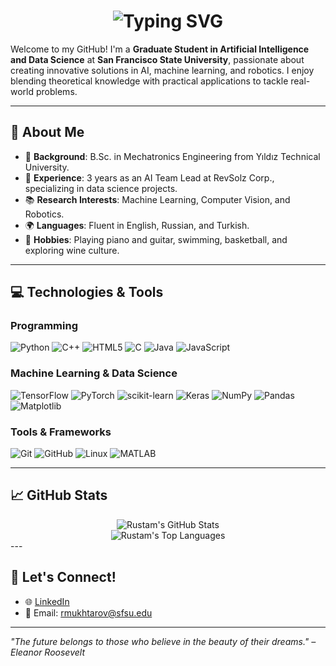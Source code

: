 <div align="center">
    <h1>
        <img src="https://readme-typing-svg.herokuapp.com?font=Jetbrains+mono&size=40&duration=3000&color=33FF33&center=true&vCenter=true&width=435&lines=Hey..+I'm+Rustam;This+is..;..my+Github..;" alt="Typing SVG"/>
    </h1>
</div>

Welcome to my GitHub! I'm a **Graduate Student in Artificial Intelligence and Data Science** at **San Francisco State University**, passionate about creating innovative solutions in AI, machine learning, and robotics. I enjoy blending theoretical knowledge with practical applications to tackle real-world problems.

---

## 🌟 About Me

- 🔬 **Background**: B.Sc. in Mechatronics Engineering from Yıldız Technical University.
- 💼 **Experience**: 3 years as an AI Team Lead at RevSolz Corp., specializing in data science projects.
- 📚 **Research Interests**: Machine Learning, Computer Vision, and Robotics.
- 🌍 **Languages**: Fluent in English, Russian, and Turkish.
- 🎨 **Hobbies**: Playing piano and guitar, swimming, basketball, and exploring wine culture.

---

## 💻 Technologies & Tools

### Programming
![Python](https://img.shields.io/badge/python-3670A0?style=plastic&logo=python&logoColor=ffdd54) 
![C++](https://img.shields.io/badge/c++-%2300599C.svg?style=plastic&logo=c%2B%2B&logoColor=white) 
![HTML5](https://img.shields.io/badge/html5-%23E34F26.svg?style=plastic&logo=html5&logoColor=white) 
![C](https://img.shields.io/badge/c-%2300599C.svg?style=plastic&logo=c%2B%2B&logoColor=white) 
![Java](https://img.shields.io/badge/java-%23ED8B00.svg?style=plastic&logo=openjdk&logoColor=white) 
![JavaScript](https://img.shields.io/badge/javascript-%23323330.svg?style=plastic&logo=javascript&logoColor=%23F7DF1E) 

### Machine Learning & Data Science
![TensorFlow](https://img.shields.io/badge/TensorFlow-%23FF6F00.svg?style=plastic&logo=TensorFlow&logoColor=white) 
![PyTorch](https://img.shields.io/badge/PyTorch-%23EE4C2C.svg?style=plastic&logo=PyTorch&logoColor=white) 
![scikit-learn](https://img.shields.io/badge/scikit--learn-%23F7931E.svg?style=plastic&logo=scikit-learn&logoColor=white) 
![Keras](https://img.shields.io/badge/Keras-%23D00000.svg?style=plastic&logo=Keras&logoColor=white) 
![NumPy](https://img.shields.io/badge/numpy-%23013243.svg?style=plastic&logo=numpy&logoColor=white) 
![Pandas](https://img.shields.io/badge/pandas-%23150458.svg?style=plastic&logo=pandas&logoColor=white) 
![Matplotlib](https://img.shields.io/badge/Matplotlib-%23ffffff.svg?style=plastic&logo=Matplotlib&logoColor=black)

### Tools & Frameworks
![Git](https://img.shields.io/badge/git-%23F05033.svg?style=plastic&logo=git&logoColor=white) 
![GitHub](https://img.shields.io/badge/github-%23121011.svg?style=plastic&logo=github&logoColor=white) 
![Linux](https://img.shields.io/badge/Linux-FCC624?style=plastic&logo=linux&logoColor=black) 
![MATLAB](https://img.shields.io/badge/MATLAB-%23E34F26.svg?style=plastic&logo=mathworks&logoColor=white)

---

## 📈 GitHub Stats

<div align="center">
    <img src="https://github-readme-stats.vercel.app/api?username=Rustam751&theme=dark&hide_border=true&include_all_commits=true&count_private=true" alt="Rustam's GitHub Stats" />
    <br>
    <img src="https://github-readme-streak-stats.herokuapp.com/?user=Rustam751&theme=dark&hide_border=true" alt="Rustam's Top Languages"/>
</div>
---

## 🤝 Let's Connect!

- 🌐 [LinkedIn](https://www.linkedin.com/in/russmukhtar/)
- 📧 Email: [rmukhtarov@sfsu.edu](mailto:rmukhtarov@sfsu.edu)

---

_"The future belongs to those who believe in the beauty of their dreams." – Eleanor Roosevelt_

